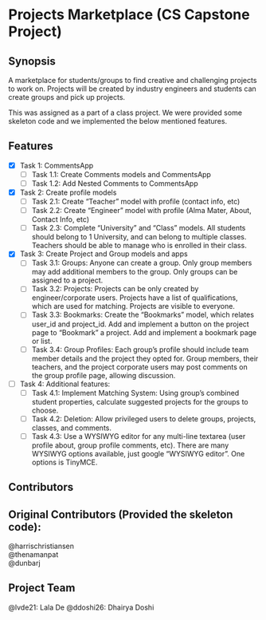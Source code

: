# Projects Marketplace (CS Capstone Project)

## Synopsis

A marketplace for students/groups to find creative and challenging projects to work on. Projects will be created by industry engineers and students can create groups and pick up projects.

This was assigned as a part of a class project. We were provided some skeleton code and we implemented the below mentioned features.

## Features

- [x] Task 1: CommentsApp
   - [ ] Task 1.1: Create Comments models and CommentsApp
   - [ ] Task 1.2: Add Nested Comments to CommentsApp

- [x] Task 2: Create profile models
   - [ ] Task 2.1: Create “Teacher” model with profile (contact info, etc)
   - [ ] Task 2.2: Create “Engineer” model with profile (Alma Mater, About, Contact Info, etc)
   - [ ] Task 2.3: Complete “University” and “Class” models. All students should belong to 1 University, and can belong to multiple classes. Teachers should be able to manage who is enrolled in their class.
    
- [x] Task 3: Create Project and Group models and apps
   - [ ] Task 3.1: Groups: Anyone can create a group. Only group members may add additional members to the group. Only groups can be assigned to a project.
   - [ ] Task 3.2: Projects: Projects can be only created by engineer/corporate users. Projects have a list of qualifications, which are used for matching. Projects are visible to everyone.
   - [ ] Task 3.3: Bookmarks: Create the “Bookmarks” model, which relates user_id and project_id. Add and implement a button on the project page to “Bookmark” a project. Add and implement a bookmark page or list.
   - [ ] Task 3.4: Group Profiles: Each group’s profile should include team member details and the project they opted for. Group members, their teachers, and the project corporate users may post comments on the group profile page, allowing discussion.
    
- [ ] Task 4: Additional features:    
   - [ ] Task 4.1: Implement Matching System: Using group’s combined student properties, calculate suggested projects for the groups to choose.
   - [ ] Task 4.2: Deletion: Allow privileged users to delete groups, projects, classes, and comments.
   - [ ] Task 4.3: Use a WYSIWYG editor for any multi-line textarea (user profile about, group profile comments, etc). There are many WYSIWYG options available, just google “WYSIWYG editor”. One options is TinyMCE.
    
## Contributors

## Original Contributors (Provided the skeleton code):
 @harrischristiansen  
 @thenamanpat  
 @dunbarj
 
## Project Team
  @lvde21: Lala De
  @ddoshi26: Dhairya Doshi
